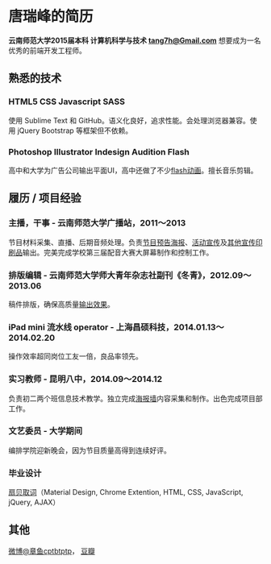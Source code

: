 # 唐瑞峰的简历
**云南师范大学2015届本科 计算机科学与技术  <tang7h@Gmail.com>**
想要成为一名优秀的前端开发工程师。

## 熟悉的技术
### **HTML5 CSS Javascript SASS**
使用 Sublime Text 和 GitHub。语义化良好，追求性能。会处理浏览器兼容。使用 jQuery Bootstrap 等框架但不依赖。
### **Photoshop Illustrator Indesign Audition Flash**
高中和大学为广告公司输出平面UI，高中还做了不少[flash动画](http://pan.baidu.com/s/1gdMEihd)。擅长音乐剪辑。

## 履历 / 项目经验
### 主播，干事 - 云南师范大学广播站，2011～2013
节目材料采集、直播、后期音频处理。负责[节目预告海报](http://huaban.com/pins/288614429/)、[活动宣传](http://huaban.com/pins/288616054/)及[其他宣传印刷品](http://huaban.com/pins/288615014/)输出。完美完成学校第三届配音大赛大屏幕制作和控制工作。


### 排版编辑 - 云南师范大学师大青年杂志社副刊《冬青》，2012.09～2013.06
稿件排版，确保高质量[输出效果](http://huaban.com/pins/573848434/)。

### iPad mini 流水线 operator - 上海昌硕科技，2014.01.13～2014.02.20
操作效率超同岗位工友一倍，良品率领先。

### 实习教师 - 昆明八中，2014.09～2014.12
负责初二两个班信息技术教学。独立完成[海报墙](http://huaban.com/pins/543255854/)内容采集和制作。出色完成项目部工作。

### 文艺委员 - 大学期间
编排学院迎新晚会，因为节目质量高得到连续好评。

### 毕业设计
[扇贝取词](http://tang7h.github.io/shanbay-trf/)（Material Design, Chrome Extention, HTML, CSS, JavaScript, jQuery, AJAX）

## 其他
[微博@章鱼cptbtptp](http://m.weibo.cn/u/1560319127)， [豆瓣](http://www.douban.com/people/5929836/)
